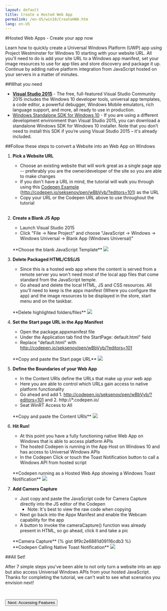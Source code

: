 ```yaml
---
layout: default
title: Create a Hosted Web App
permalink: /en-US/win10/CreateHWA.htm
lang: en-US
---
```


#Hosted Web Apps - Create your app now

Learn how to quickly create a Universal Windows Platform (UWP) app using Project Westminster for Windows 10 starting with your website URL. All you'll need to do is add your site URL to a Windows app manifest, set your image resources to use for app tiles and store discovery and package it up. Continue by adding native platform integration from JavaScript hosted on your servers in a matter of minutes. 

##What you need
  - [**Visual Studio 2015**](https://dev.windows.com/en-us/downloads) - The  free, full-featured Visual Studio Community 2015 includes the Windows 10 developer tools, universal app templates, a code editor, a powerful debugger, Windows Mobile emulators, rich language support, and more, all ready to use in production. 
  - [Windows Standalone SDK for Windows 10](https://dev.windows.com/en-us/downloads/windows-10-sdk) - If you are using a different development environment than Visual Studio 2015, you can download a standalone Windows SDK for Windows 10 installer. Note that you don’t need to install this SDK if you’re using Visual Studio 2015 – it's already included.

##Follow these steps to convert a Website into an Web App on Windows

1. **Pick a Website URL**
	* Choose an existing website that will work great as a single page app -- preferably you are the owner/developer of the site so you are able to make changes
	* If you don't have a URL in mind, the tutorial will walk you through using this [Codepen Example](http://codepen.io/seksenov/pen/wBbVyb/?editors=101) (http://codepen.io/seksenov/pen/wBbVyb/?editors=101) as the URL
	* Copy your URL or the Codepen URL above to use throughout the tutorial

	<br>

2. **Create a Blank JS App**
	* Launch Visual Studio 2015
	* Click "File -> New Project" and choose "JavaScript -> Windows -> Windows Universal -> Blank App (Windows Universal)" 

	<br>
	**Choose the blank JavaScript Template**
	<img src="{{site.baseurl}}/images/CreateHWA/BlankJSTemplate.PNG">

	<br>

3. **Delete Packaged HTML/CSS/JS**
	* Since this is a hosted web app where the content is served from a remote server you won't need most of the local app files that come standard from the JavaScript temple.
	* Go ahead and delete the local HTML, JS and CSS resources. All you'll need to keep is the appx manifest (Where you configure the app) and the image resources to be displayed in the store, start menu and on the taskbar.

	<br>
	**Delete highlighted folders/files**
	<img src="{{site.baseurl}}/images/CreateHWA/DeletePackagedContent.PNG">

	<br>

4. **Set the Start page URL in the App Manifest**
	* Open the package.appxmanifest file
	* Under the Application tab find the StartPage: default.html" field
	* Replace "default.html" with http://codepen.io/seksenov/pen/wBbVyb/?editors=101 

	<br>
	**Copy and paste the Start page URL**
	<img src="{{site.baseurl}}/images/CreateHWA/StartPageScreen.PNG">

	<br>

5. **Define the Boundaries of your Web App**
	* In the Content URIs define the URLs that make up your web app
	* Here you are able to control which URLs gain access to native platform functionality
	* Go ahead and add 1. http://codepen.io/seksenov/pen/wBbVyb/?editors=101 and 2. http://*.codepen.io/
	* Seat WinRT Access to All
	
	<br>
	**Copy and paste the Content URIs**
	<img src="{{site.baseurl}}/images/CreateHWA/ContentURIScreen.PNG">

	<br>
	
6. **Hit Run!** 
	* At this point you have a fully functioning native Web App on Windows that is able to access platform APIs
	* The hosted Codepen is running in the App Host on Windows 10 and has access to Universal Windows APIs
	* In the Codepen Click or touch the Toast Notification button to call a Windows API from hosted script

	<br>
	**Codepen running as a Hosted Web App showing a Windows Toast Notification**
	<img src="{{site.baseurl}}/images/CreateHWA/CodepenToast.PNG">
	<br>

7. **Add Camera Capture** 
	* Just copy and paste the JavaScript code for Camera Capture directly into the JS editor of the Codepen
		* Note: It's best to view the raw code when copying
	* Next go back into the Appx Manifest and enable the Webcam capability for the app
	* A button to invoke the cameraCapture() function was already present in HTML, so go ahead, click it and take a pic

	<br>
	**Camera Capture**
	{% gist 9f9c2e6881d09116cdb3 %}
	<br>
	**Codepen Calling Native Toast Notification**
	<img src="{{site.baseurl}}/images/CreateHWA/CodepenToast.PNG">
	<br>

##All Set!

After 7 simple steps you've been able to not only turn a website into an app but also access Universal Windows APIs from your hosted JavaScript. Thanks for completing the tutorial, we can't wait to see what scenarios you envision next!

<br>

<a href="{{site.baseurl}}/{{page.lang}}/win10/HWAfeatures.htm"><button>Next: Accessing Features</button></a>
